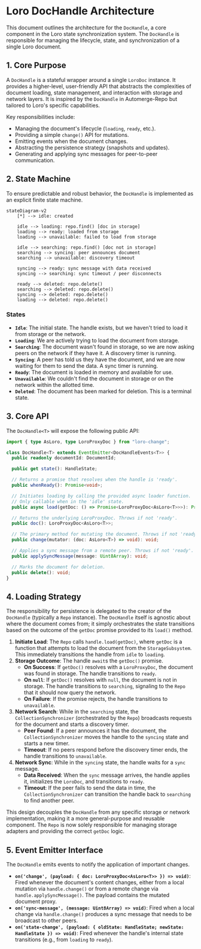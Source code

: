 # Loro DocHandle Architecture

This document outlines the architecture for the `DocHandle`, a core component in the Loro state synchronization system. The `DocHandle` is responsible for managing the lifecycle, state, and synchronization of a single Loro document.

## 1. Core Purpose

A `DocHandle` is a stateful wrapper around a single `LoroDoc` instance. It provides a higher-level, user-friendly API that abstracts the complexities of document loading, state management, and interaction with storage and network layers. It is inspired by the `DocHandle` in Automerge-Repo but tailored to Loro's specific capabilities.

Key responsibilities include:
- Managing the document's lifecycle (`loading`, `ready`, etc.).
- Providing a simple `change()` API for mutations.
- Emitting events when the document changes.
- Abstracting the persistence strategy (snapshots and updates).
- Generating and applying sync messages for peer-to-peer communication.

## 2. State Machine

To ensure predictable and robust behavior, the `DocHandle` is implemented as an explicit finite state machine.

```mermaid
stateDiagram-v2
    [*] --> idle: created

    idle --> loading: repo.find() [doc in storage]
    loading --> ready: loaded from storage
    loading --> unavailable: failed to load from storage
    
    idle --> searching: repo.find() [doc not in storage]
    searching --> syncing: peer announces document
    searching --> unavailable: discovery timeout
    
    syncing --> ready: sync message with data received
    syncing --> searching: sync timeout / peer disconnects
    
    ready --> deleted: repo.delete()
    searching --> deleted: repo.delete()
    syncing --> deleted: repo.delete()
    loading --> deleted: repo.delete()
```

### States

- **`Idle`**: The initial state. The handle exists, but we haven't tried to load it from storage or the network.
- **`Loading`**: We are actively trying to load the document from storage.
- **`Searching`**: The document wasn't found in storage, so we are now asking peers on the network if they have it. A discovery timer is running.
- **`Syncing`**: A peer has told us they have the document, and we are now waiting for them to send the data. A sync timer is running.
- **`Ready`**: The document is loaded in memory and available for use.
- **`Unavailable`**: We couldn't find the document in storage or on the network within the allotted time.
- **`Deleted`**: The document has been marked for deletion. This is a terminal state.

## 3. Core API

The `DocHandle<T>` will expose the following public API:

```typescript
import { type AsLoro, type LoroProxyDoc } from "loro-change";

class DocHandle<T> extends EventEmitter<DocHandleEvents<T>> {
  public readonly documentId: DocumentId;

  public get state(): HandleState;

  // Returns a promise that resolves when the handle is 'ready'.
  public whenReady(): Promise<void>;

  // Initiates loading by calling the provided async loader function.
  // Only callable when in the 'idle' state.
  public async load(getDoc: () => Promise<LoroProxyDoc<AsLoro<T>>>): Promise<void>;

  // Returns the underlying LoroProxyDoc. Throws if not 'ready'.
  public doc(): LoroProxyDoc<AsLoro<T>>;

  // The primary method for mutating the document. Throws if not 'ready'.
  public change(mutator: (doc: AsLoro<T>) => void): void;

  // Applies a sync message from a remote peer. Throws if not 'ready'.
  public applySyncMessage(message: Uint8Array): void;

  // Marks the document for deletion.
  public delete(): void;
}
```

## 4. Loading Strategy

The responsibility for persistence is delegated to the creator of the `DocHandle` (typically a `Repo` instance). The `DocHandle` itself is agnostic about where the document comes from; it simply orchestrates the state transitions based on the outcome of the `getDoc` promise provided to its `load()` method.

1.  **Initiate Load**: The `Repo` calls `handle.load(getDoc)`, where `getDoc` is a function that attempts to load the document from the `StorageSubsystem`. This immediately transitions the handle from `idle` to `loading`.
2.  **Storage Outcome**: The handle `await`s the `getDoc()` promise.
    -   **On Success**: If `getDoc()` resolves with a `LoroProxyDoc`, the document was found in storage. The handle transitions to `ready`.
    -   **On `null`**: If `getDoc()` resolves with `null`, the document is not in storage. The handle transitions to `searching`, signaling to the `Repo` that it should now query the network.
    -   **On Failure**: If the promise rejects, the handle transitions to `unavailable`.
3.  **Network Search**: While in the `searching` state, the `CollectionSynchronizer` (orchestrated by the `Repo`) broadcasts requests for the document and starts a discovery timer.
    -   **Peer Found**: If a peer announces it has the document, the `CollectionSynchronizer` moves the handle to the `syncing` state and starts a new timer.
    -   **Timeout**: If no peers respond before the discovery timer ends, the handle transitions to `unavailable`.
4.  **Network Sync**: While in the `syncing` state, the handle waits for a `sync` message.
    -   **Data Received**: When the `sync` message arrives, the handle applies it, initializes the `LoroDoc`, and transitions to `ready`.
    -   **Timeout**: If the peer fails to send the data in time, the `CollectionSynchronizer` can transition the handle back to `searching` to find another peer.

This design decouples the `DocHandle` from any specific storage or network implementation, making it a more general-purpose and reusable component. The `Repo` is now solely responsible for managing storage adapters and providing the correct `getDoc` logic.

## 5. Event Emitter Interface

The `DocHandle` emits events to notify the application of important changes.

-   **`on('change', (payload: { doc: LoroProxyDoc<AsLoro<T>> }) => void)`**: Fired whenever the document's content changes, either from a local mutation via `handle.change()` or from a remote change via `handle.applySyncMessage()`. The payload contains the mutated document proxy.
-   **`on('sync-message', (message: Uint8Array) => void)`**: Fired when a local change via `handle.change()` produces a sync message that needs to be broadcast to other peers.
-   **`on('state-change', (payload: { oldState: HandleState; newState: HandleState }) => void)`**: Fired whenever the handle's internal state transitions (e.g., from `loading` to `ready`).
